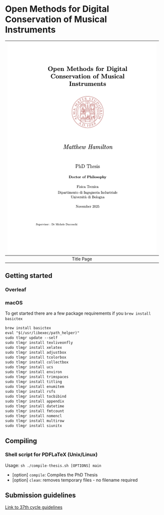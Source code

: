 # Open Methods for Digital Conservation of Musical Instruments

| ![ ](./img/example/title_page.png) |
| :--------------------------------: |
|           Title Page               |

## Getting started

### Overleaf


### macOS

To get started there are a few package requirements if you `brew install basictex`

```
brew install basictex
eval "$(/usr/libexec/path_helper)"
sudo tlmgr update --self
sudo tlmgr install texliveonfly
sudo tlmgr install xelatex
sudo tlmgr install adjustbox
sudo tlmgr install tcolorbox
sudo tlmgr install collectbox
sudo tlmgr install ucs
sudo tlmgr install environ
sudo tlmgr install trimspaces
sudo tlmgr install titling
sudo tlmgr install enumitem
sudo tlmgr install rsfs
sudo tlmgr install tocbibind
sudo tlmgr install appendix
sudo tlmgr install datetime
sudo tlmgr install fmtcount
sudo tlmgr install nomencl
sudo tlmgr install multirow
sudo tlmgr install siunitx
```

## Compiling

###   Shell script for PDFLaTeX (Unix/Linux)

Usage: `sh ./compile-thesis.sh [OPTIONS] main`

- [option]  `compile`: Compiles the PhD Thesis
- [option]  `clean`: removes temporary files - no filename required


## Submission guidelines

[Link to 37th cycle guidelines](https://phd.unibo.it/agricultural-environmental-food-sci-technology/en/final-exam/uploading-of-the-phd-thesis-in-the-unibo-repository)

